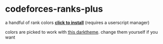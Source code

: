 # codeforces-ranks-plus

a handful of rank colors [**click to install**](https://github.com/temporary77/codeforces-ranks-plus/raw/main/codeforces-ranks-plus.user.js) (requires a userscript manager)

colors are picked to work with [this darktheme](https://github.com/GaurangTandon/codeforces-darktheme.). change them yourself if you want